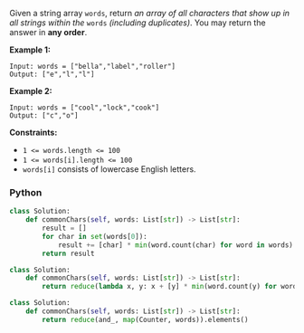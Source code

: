 Given a string array  `words`, return  _an array of all characters that show up in all strings within the_ `words` _(including duplicates)_. You may return the answer in  **any order**.

**Example 1:**
```
Input: words = ["bella","label","roller"]
Output: ["e","l","l"]
```

**Example 2:**
```
Input: words = ["cool","lock","cook"]
Output: ["c","o"]
```

**Constraints:**

-   `1 <= words.length <= 100`
-   `1 <= words[i].length <= 100`
-   `words[i]`  consists of lowercase English letters.


### Python
```python
class Solution:
    def commonChars(self, words: List[str]) -> List[str]:
        result = []
        for char in set(words[0]):
            result += [char] * min(word.count(char) for word in words)
        return result
```

```python
class Solution:
    def commonChars(self, words: List[str]) -> List[str]:
        return reduce(lambda x, y: x + [y] * min(word.count(y) for word in words), set(words[0]), [])
```

```python
class Solution:
    def commonChars(self, words: List[str]) -> List[str]:
        return reduce(and_, map(Counter, words)).elements()
```